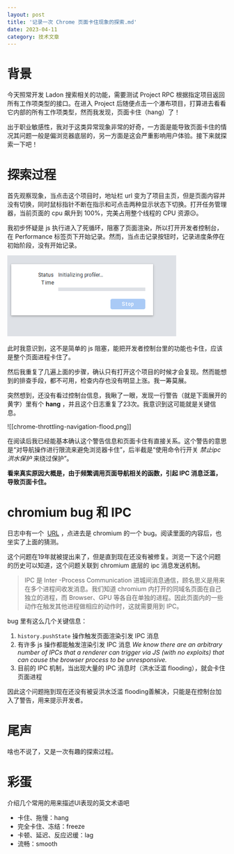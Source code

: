 ```yaml
---
layout: post
title: '记录一次 Chrome 页面卡住现象的探索.md'
date: 2023-04-11
category: 技术文章
---
```


# 背景

今天照常开发 Ladon 搜索相关的功能，需要测试 Project RPC 根据指定项目返回所有工作项类型的接口。在进入 Project 后随便点击一个瀑布项目，打算进去看看它内部的所有工作项类型，然而我发现，页面卡住（hang）了！

出于职业敏感性，我对于这类异常现象非常的好奇，一方面是能导致页面卡住的情况其问题一般是偏浏览器底层的，另一方面是这会严重影响用户体验。接下来就探索一下吧！

# 探索过程

首先观察现象，当点击这个项目时，地址栏 url 变为了项目主页，但是页面内容并没有切换，同时鼠标指针不断在指示和可点击两种显示状态下切换。打开任务管理器，当前页面的 cpu 飙升到 100%，完美占用整个线程的 CPU 资源😥。

我初步怀疑是 js 执行进入了死循环，阻塞了页面渲染，所以打开开发者控制台，在 Performance 标签页下开始记录。然而，当点击记录按钮时，记录进度条停在初始阶段，没有开始记录。

![](../attachments/Pasted%20image%2020240315130436.png)

此时我意识到，这不是简单的 js 阻塞，能把开发者控制台里的功能也卡住，应该是整个页面进程卡住了。

然后我重复了几遍上面的步骤，确认只有打开这个项目的时候才会复现。然而能想到的排查手段，都不可用，检查内存也没有明显上涨。我一筹莫展。

突然想到，还没有看过控制台信息，我瞅了一眼，发现一行警告（就是下面展开的黄字）里有个   **hang**  ，并且这个日志重复了23次。我意识到这可能就是关键信息。

![[chrome-throttling-navigation-flood.png]]

在阅读后我已经能基本确认这个警告信息和页面卡住有直接关系。这个警告的意思是“对导航操作进行限流来避免浏览器卡住”，后半截是“使用命令行开关  *禁止ipc洪水保护*  来绕过保护”。

**看来真实原因大概是，由于频繁调用页面导航相关的函数，引起 IPC 消息泛滥，导致页面卡住。**

# chromium bug 和 IPC

日志中有一个   [URL](https://bugs.chromium.org/p/chromium/issues/detail?id=1038223)  ，点进去是 chromium 的一个 bug。阅读里面的内容后，也坐实了上面的猜测。

这个问题在19年就被提出来了，但是直到现在还没有被修复。浏览一下这个问题的历史可以知道，这个问题关联到 chromium 底层的 ipc 消息发送机制。

> IPC 是 Inter -Process Communication 进城间消息通信，顾名思义是用来在多个进程间收发消息。我们知道 chromium 内打开的同域名页面在自己独立的进程，而 Browser、GPU 等各自在单独的进程。因此页面内的一些动作在触发其他进程做相应的动作时，这就需要用到 IPC。

bug 里有这么几个关键信息：

1.   `history.pushState`  操作触发页面渲染引发 IPC 消息
1. 有许多 js 操作都能触发渲染引发 IPC 消息   *We know there are an arbitrary number of IPCs that a renderer can trigger via JS (with no exploits) that can cause the browser process to be unresponsive.*
1. 目前的 IPC 机制，当出现大量的 IPC 消息时（洪水泛滥 flooding），就会卡住页面进程


因此这个问题拖到现在还没有被妥洪水泛滥 flooding善解决，只能是在控制台加入了警告，用来提示开发者。

# 尾声

啥也不说了，又是一次有趣的探索过程。

# 彩蛋

介绍几个常用的用来描述UI表现的英文术语吧

- 卡住、拖慢：hang
- 完全卡住、冻结：freeze
- 卡顿、延迟、反应迟缓：lag
- 流畅：smooth

